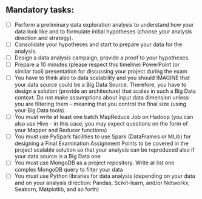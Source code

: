 ## Mandatory tasks:

- [ ] Perform a preliminary data exploration analysis to understand how your data look like
      and to formulate initial hypotheses (choose your analysis direction and strategy).
- [ ] Consolidate your hypotheses and start to prepare your data for the analysis.
- [ ] Design a data analysis campaign, provide a proof to your hypotheses.
- [ ] Prepare a 10 minutes (please respect this timeline) PowerPoint (or similar tool)
      presentation for discussing your project during the exam
- [ ] You have to think also to data scalability and you should IMAGINE
      that your data source could be a Big Data Source. Therefore, you have to design a
      solution (provide an architecture) that scales in such a Big Data context. Do not make
      assumptions about input data dimension unless you are filtering them - meaning that
      you control the final size (using your Big Data tools).
- [ ] You must write at least one batch MapReduce Job on Hadoop (you can also use Hive -
      in this case, you may expect questions on the form of your Mapper and Reducer
      functions)
- [ ] You must use PySpark facilities to use Spark (DataFrames or MLib) for designing a
      Final Examination Assignment
      Points to be covered in the project
      scalable solution so that your analysis can be reproduced also if your data source is a
      Big Data one
- [ ] You must use MongoDB as a project repository. Write at list one complex MongoDB query to filter your data
- [ ] You must use Python libraries for data analysis (depending on your data and on your
      analysis direction: Pandas, Scikit-learn, and/or Networkx, Seaborn, Matplotlib, and so
      forth)
